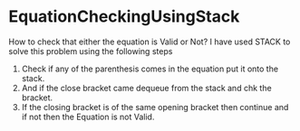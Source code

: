  # EquationCheckingUsingStack
   How to check that either the equation is Valid or Not?
   I have used STACK to solve this problem using the following steps
1) Check if any of the parenthesis comes in the equation put it onto the stack.
2) And if the close bracket came dequeue from the stack and chk the bracket.
3) If the closing bracket is of the same opening bracket then continue and if not then the Equation is not Valid.
